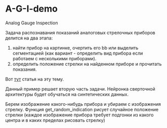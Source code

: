 # A-G-I-demo

Analog Gauge Inspection

Задача распознавания показаний аналоговых стрелочных приборов делится на два этапа:
1. найти прибор на картинке, очертить его bb или выделить сегментацией
(как вариант - определить вид прибора если работаем с несколькими приборами).
2. определить положение стрелки на найденном приборе и прочитать показания.

Вот [тут](https://indatalabs.com/blog/ai-inspection) статья на эту тему.

Данный пример решает вторую часть задачи.
Нейронка сверточной архитектуры будет обучаться на синтетических данных. 

Берем изображение какого-нибудь прибора и убираем с изображения стрелку.
Функция get_random_indication рисует случайное положение стрелки
(каждое изображение прибора требует подгонки из какого центра и в каких пределах рисовать стрелку)